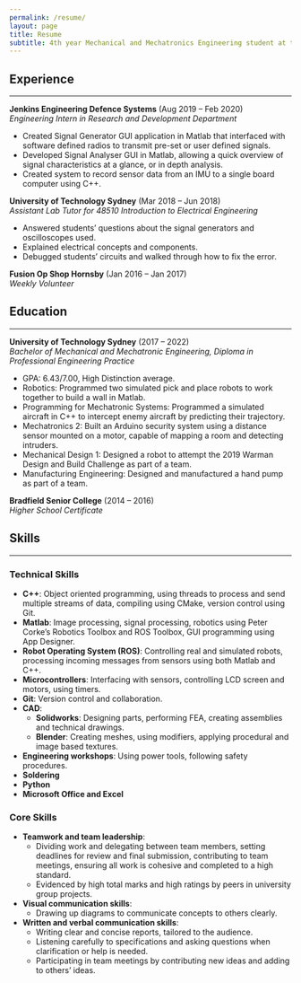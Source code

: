 ```yaml
---
permalink: /resume/
layout: page
title: Resume
subtitle: 4th year Mechanical and Mechatronics Engineering student at the University of Technology Sydney
---
```

## Experience

<hr>

**Jenkins Engineering Defence Systems** (Aug 2019 – Feb 2020)\
_Engineering Intern in Research and Development Department_
- Created Signal Generator GUI application in Matlab that interfaced with software defined radios to transmit pre-set or user defined signals.
- Developed Signal Analyser GUI in Matlab, allowing a quick overview of signal characteristics at a glance, or in depth analysis.
- Created system to record sensor data from an IMU to a single board computer using C++. 

**University of Technology Sydney** (Mar 2018 – Jun 2018)\
_Assistant Lab Tutor for 48510 Introduction to Electrical Engineering_
- Answered students’ questions about the signal generators and oscilloscopes used.
- Explained electrical concepts and components.
- Debugged students’ circuits and walked through how to fix the error.

**Fusion Op Shop Hornsby** (Jan 2016 – Jan 2017)\
_Weekly Volunteer_ 

## Education

<hr>

**University of Technology Sydney** (2017 – 2022)\
_Bachelor of Mechanical and Mechatronic Engineering, Diploma in Professional Engineering Practice_
- GPA: 6.43/7.00, High Distinction average.
- Robotics: Programmed two simulated pick and place robots to work together to build a wall in Matlab.
- Programming for Mechatronic Systems: Programmed a simulated aircraft in C++ to intercept enemy aircraft by predicting their trajectory.
- Mechatronics 2: Built an Arduino security system using a distance sensor mounted on a motor, capable of mapping a room and detecting intruders.
- Mechanical Design 1: Designed a robot to attempt the 2019 Warman Design and Build Challenge as part of a team.
- Manufacturing Engineering: Designed and manufactured a hand pump as part of a team.

**Bradfield Senior College** (2014 – 2016)\
_Higher School Certificate_

## Skills

<hr>

### Technical Skills
- **C++**: Object oriented programming, using threads to process and send multiple streams of data, compiling using CMake, version control using Git.
- **Matlab**: Image processing, signal processing, robotics using Peter Corke’s Robotics Toolbox and ROS Toolbox, GUI programming using App Designer.
- **Robot Operating System (ROS)**: Controlling real and simulated robots, processing incoming messages from sensors using both Matlab and C++.
- **Microcontrollers**: Interfacing with sensors, controlling LCD screen and motors, using timers.
- **Git**: Version control and collaboration.
- **CAD**:
    - **Solidworks**: Designing parts, performing FEA, creating assemblies and technical drawings.
    - **Blender**: Creating meshes, using modifiers, applying procedural and image based textures.
- **Engineering workshops**: Using power tools, following safety procedures.
- **Soldering**
- **Python**
- **Microsoft Office and Excel**

### Core Skills
- **Teamwork and team leadership**:
    - Dividing work and delegating between team members, setting deadlines for review and final submission, contributing to team meetings, ensuring all work is cohesive and completed to a high standard.
    - Evidenced by high total marks and high ratings by peers in university group projects.
- **Visual communication skills**:
    - Drawing up diagrams to communicate concepts to others clearly.
- **Written and verbal communication skills**:
    - Writing clear and concise reports, tailored to the audience.
    - Listening carefully to specifications and asking questions when clarification or help is needed.
    - Participating in team meetings by contributing new ideas and adding to others’ ideas.
